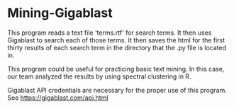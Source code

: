 # Mining-Gigablast
This program reads a text file 'terms.rtf' for search terms. It then uses Gigablast to search each of those terms. It then saves the html for the first thirty results of each search term in the directory that the .py file is located in.

This program could be useful for practicing basic text mining. In this case, our team analyzed the results by using spectral clustering in R.

Gigablast API credentials are necessary for the proper use of this program. See https://gigablast.com/api.html
